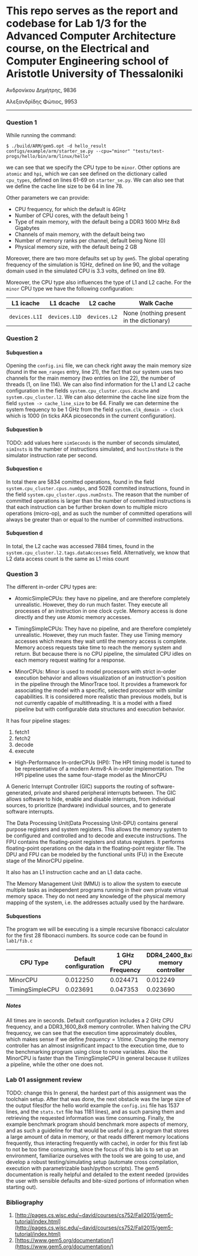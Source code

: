 # This repo serves as the report and codebase for Lab 1/3 for the Advanced Computer Architecture course, on the Electrical and Computer Engineering school of Aristotle University of Thessaloniki

Ανδρονίκου Δημήτρης, 9836

Αλεξανδρίδης Φώτιος, 9953

---
### Question 1

While running the command:
```
$ ./build/ARM/gem5.opt -d hello_result configs/example/arm/starter_se.py --cpu="minor" "tests/test-progs/hello/bin/arm/linux/hello"
```
we can see that we specify the CPU type to be `minor`. Other options are `atomic` and `hpi`, which we can see defined on the dictionary called `cpu_types`, defined on lines 61-69 on `starter_se.py`. We can also see that we define the cache line size to be 64 in line 78.

Other parameters we can provide:
- CPU frequency, for which the default is 4GHz 
- Number of CPU cores, with the default being 1
- Type of main memory, with the default being a DDR3 1600 MHz 8x8 Gigabytes
- Channels of main memory, with the default being two
- Number of memory ranks per channel, default being None (0)
- Physical memory size, with the default being 2 GB

Moreover, there are two more defaults set up by `gem5`. The global operating frequency of the simulation is 1GHz, defined on line 90, and the voltage domain used in the simulated CPU is 3.3 volts, defined on line 89.

Moreover, the CPU type also influences the type of L1 and L2 cache. For the `minor` CPU type we have the following configuration:

| L1 icache | L1 dcache | L2 cache | Walk Cache |
| --- | --- | --- | --- | 
| `devices.L1I` | `devices.L1D` | `devices.L2` | None (nothing present in the dictionary) |

### Question 2

#### Subquestion a
Opening the `config.ini` file, we can check right away the main memory size (found in the `mem_ranges` entry, line 21), the fact that our system uses two channels for the main memory (two entries on line 22), the number of threads (1, on line 114). We can also find information for the L1 and L2 cache configuration in the fields `system.cpu_cluster.cpus.dcache` and `system.cpu_cluster.l2`. We can also determine the cache line size from the field `system -> cache_line_size` to be 64.
Finally we can determine the system frequency to be 1 GHz from the field `system.clk_domain -> clock` which is 1000 (in ticks AKA picoseconds in the current configuration).

#### Subquestion b
TODO: add values here
`simSeconds` is the number of seconds simulated, `simInsts` is the number of instructions simulated, and `hostInstRate` is the simulator instruction rate per second.

#### Subquestion c
In total there are 5834 comitted operations, found in the field `system.cpu_cluster.cpus.numOps`, and 5028 commited instructions, found in the field `system.cpu_cluster.cpus.numInsts`. The reason that the number of committed operations is larger than the number of committed instructions is that each instruction can be further broken down to multiple micro operations (micro-op), and as such the number of committed operations will always be greater than or equal to the number of
committed instructions.

#### Subquestion d
In total, the L2 cache was accessed 7884 times, found in the `system.cpu_cluster.l2.tags.dataAccesses` field. Alternatively, we know that 
L2 data access count is the same as L1 miss count

### Question 3

The different in-order CPU types are:

 - AtomicSimpleCPUs: they have no pipeline, and are therefore completely unrealistic. However, they do run much faster. They execute all processes of an instruction in one clock cycle. Memory access is done directly and they use Atomic memory accesses.
  
 - TimingSimpleCPUs: They have no pipeline, and are therefore completely unrealistic. However, they run much faster. They use Timing memory accesses which means they wait until the memory access is complete. Memory access requests take time to reach the memory system and return. But because there is no CPU pipeline, the simulated CPU idles on each memory request waiting for a response.
 
 - MinorCPUs: Minor is used to model processors with strict in-order execution behavior and allows visualization of an instruction's position in the pipeline through the MinorTrace tool. It provides a framework for associating the model with a specific, selected processor with similar capabilities. It is considered more realistic than previous models, but is not currently capable of multithreading. It is a model with a fixed pipeline but with configurable data structures and execution behavior.
 
It has four pipeline stages:
1. fetch1
2. fetch2
3. decode
4. execute

- High-Performance In-orderCPUs (HPI): The HPI timing model is tuned to be representative of a modern Armv8-A in-order implementation. The HPI pipeline uses the same four-stage model as the MinorCPU 

A Generic Interrupt Controller (GIC) supports the routing of software-generated, private and shared peripheral interrupts between. The GIC allows software to hide, enable and disable interrupts, from individual sources, to prioritize (hardware) individual sources, and to generate software interrupts.

The Data Processing Unit(Data Processing Unit-DPU) contains general purpose registers and system registers. This allows the memory system to be configured and controlled and to decode and execute instructions. The FPU contains the floating-point registers and status registers. It performs floating-point operations on the data in the floating-point register file. The DPU and FPU can be modeled by the functional units (FU) in the Execute stage of the MinorCPU pipeline.

It also has an L1 instruction cache and an L1 data cache. 

The Memory Management Unit (MMU) is to allow the system to execute multiple tasks as independent programs running in their own private virtual memory space. They do not need any knowledge of the physical memory mapping of the system, i.e. the addresses actually used by the hardware.

#### Subquestions

The program we will be executing is a simple recursive fibonacci calculator for the first 28 fibonacci numbers. Its source code can be found in `lab1/fib.c`

| CPU Type | Default configuration | 1 GHz CPU Frequency | DDR4\_2400\_8x8 memory controller | 
| --- | --- | --- | --- |
| MinorCPU | 0.012250 | 0.024471 | 0.012249 |
| TimingSimpleCPU | 0.023691 | 0.047353 | 0.023690 |

##### Notes 
All times are in seconds. Default configuration includes a 2 GHz CPU frequency, and a DDR3\_1600\_8x8 memory controller. When halving the CPU frequency, we can see that the execution time approximately doubles, which makes sense if we define $frequency = 1 / time$. Changing the memory controller has an almost insignificant impact to the execution time, due to the benchmarking program using close to none variables. Also the MinorCPU is faster than the TimingSimpleCPU in general because it
utilizes a pipeline, while the other one does not.


### Lab 01 assignment review

TODO: change this
In general, the hardest part of this assignment was the toolchain setup. After that was done, the next obstacle was the large size of the output files(for the hello world example the `config.ini` file has 1537 lines, and the `stats.txt` file has 1181 lines), and as such parsing them and retrieving the requested information was time consuming. Finally, the example benchmark program should benchmark more aspects of memory, and as such a guideline for that would be useful (e.g. a program
that stores a large amount of data in memory, or that reads different memory locations frequently, thus interacting frequently with cache), in order for this first lab to not be too time consuming, since the focus of this lab is to set up an environment, familiarize ourselves with the tools we are going to use, and develop a robust testing/simulating setup (automate cross compilation, execution with parametrizable bash/python scripts). The gem5 documentation is really helpful and
detailed to the extent needed (provides the user with sensible defaults and bite-sized portions of information when starting out). 

### Bibliography

1. [http://pages.cs.wisc.edu/~david/courses/cs752/Fall2015/gem5-tutorial/index.html](http://pages.cs.wisc.edu/~david/courses/cs752/Fall2015/gem5-tutorial/index.html)
2. [https://www.gem5.org/documentation/](https://www.gem5.org/documentation/)
